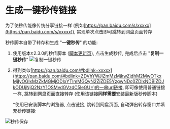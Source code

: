 # 生成一键秒传链接<Badge type="danger" text="新功能" vertical="top" />

为了使秒传能像传统分享链接一样 (例如[https://pan.baidu.com/s/xxxxx](https://pan.baidu.com/s/xxxxx)), 实现单次点击即可跳转到网盘页面转存

秒传脚本自带了转存和生成 "**一键秒传**" 的功能:

1. 使用版本≥2.3.0的秒传脚本 ([脚本更新页](https://greasyfork.org/zh-CN/scripts/424574)), 点击生成秒传, 完成后点击 "**复制一键秒传**"
![复制一键秒传](https://pic.rmb.bdstatic.com/bjh/bc4ce0e00904a2481577adb4249ef5a9.png)

2. 得到类似[https://pan.baidu.com/#bdlink=xxxxx](https://pan.baidu.com/#bdlink=ZDVhYWJlZmMzMjkwZjdhM2MwOTkxMjIyOGIxMzZkMGMjODIxYTlmMGQyN2ZjZDE5YzgwNDc0ZDIxNDBlZDJkODUjNjQ2NzY1OSMvdGVzdC5leGU=)的一串url链接, 即可像使用普通链接一样, 跳转到网盘页面直接转存 (使用该链接**同样需要**安装最新版秒传脚本)

   *使用已安装脚本的浏览器, 点击链接, 跳转到网盘页面, 自动弹出转存窗口并填充秒传链接:

![秒传保存](https://pic.rmb.bdstatic.com/bjh/d90372a4c6192aaf186d9b544d220251.png)

